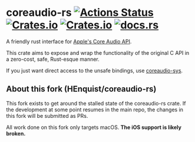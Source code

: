 # coreaudio-rs [![Actions Status](https://github.com/rustaudio/coreaudio-rs/workflows/coreaudio-rs/badge.svg)](https://github.com/rustaudio/coreaudio-rs/actions) [![Crates.io](https://img.shields.io/crates/v/coreaudio-rs.svg)](https://crates.io/crates/coreaudio-rs) [![Crates.io](https://img.shields.io/crates/l/coreaudio-rs.svg)](https://github.com/RustAudio/coreaudio-rs/blob/master/LICENSE-MIT) [![docs.rs](https://docs.rs/coreaudio-rs/badge.svg)](https://docs.rs/coreaudio-rs/)

A friendly rust interface for [Apple's Core Audio API](https://developer.apple.com/library/ios/documentation/MusicAudio/Conceptual/CoreAudioOverview/CoreAudioEssentials/CoreAudioEssentials.html).

This crate aims to expose and wrap the functionality of the original C API in a zero-cost, safe, Rust-esque manner.

If you just want direct access to the unsafe bindings, use [coreaudio-sys](https://crates.io/crates/coreaudio-sys).

## About this fork (HEnquist/coreaudio-rs)
This fork exists to get around the stalled state of the coreaudio-rs crate. If the development at some point resumes in the main repo, the changes in this fork will be submitted as PRs.

All work done on this fork only targets macOS. __The iOS support is likely broken.__